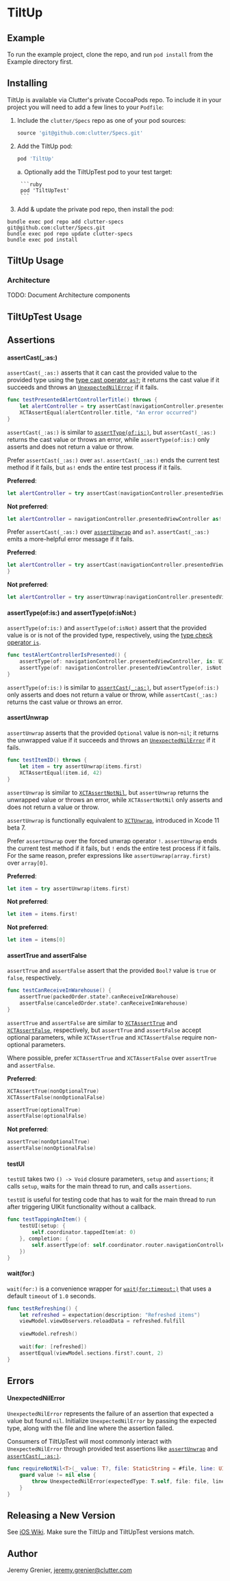 # TiltUp

## Example

To run the example project, clone the repo, and run `pod install` from the Example directory first.

## Installing

TiltUp is available via Clutter's private CocoaPods repo. To include it in your project you will need to add a few lines to your `Podfile`:

1. Include the `clutter/Specs` repo as one of your pod sources:

    ```ruby
    source 'git@github.com:clutter/Specs.git'
    ```

2. Add the TiltUp pod:

    ```ruby
    pod 'TiltUp'
    ```

    a. Optionally add the TiltUpTest pod to your test target:

        ```ruby
        pod 'TiltUpTest'
        ```

3. Add & update the private pod repo, then install the pod:

```
bundle exec pod repo add clutter-specs git@github.com:clutter/Specs.git
bundle exec pod repo update clutter-specs
bundle exec pod install
```

## TiltUp Usage

### Architecture

TODO: Document Architecture components

## TiltUpTest Usage

## Assertions

#### <a name="assertCast"></a>assertCast(\_:as:)

`assertCast(_:as:)` asserts that it can cast the provided value to the provided
type using the [type cast operator `as?`][Type Casting]; it returns the cast
value if it succeeds and throws an
[`UnexpectedNilError`](#UnexpectedNilError) if it fails.

```swift
func testPresentedAlertControllerTitle() throws {
    let alertController = try assertCast(navigationController.presentedViewController, as: UIAlertController.self)
    XCTAssertEqual(alertController.title, "An error occurred")
}
```

`assertCast(_:as:)` is similar to [`assertType(of:is:)`](#assertType), but
`assertCast(_:as:)` returns the cast value or throws an error, while
`assertType(of:is:)` only asserts and does not return a value or throw.

Prefer `assertCast(_:as:)` over `as!`. `assertCast(_:as:)` ends the current test
method if it fails, but `as!` ends the entire test process if it fails.

**Preferred**:
```swift
let alertController = try assertCast(navigationController.presentedViewController, as: UIAlertController.self)
```

**Not preferred**:
```swift
let alertController = navigationController.presentedViewController as! UIAlertController.self
```

Prefer `assertCast(_:as:)` over [`assertUnwrap`](#assertUnwrap) and `as?`.
`assertCast(_:as:)` emits a more-helpful error message if it fails.

**Preferred**: 
```swift
let alertController = try assertCast(navigationController.presentedViewController, as: UIAlertController.self)
}
```

**Not preferred**:
```swift
let alertController = try assertUnwrap(navigationController.presentedViewController as? UIAlertController.self)
```

#### <a name="assertType"></a>assertType(of:is:) and assertType(of:isNot:)

`assertType(of:is:)` and `assertType(of:isNot)` assert that the provided value
is or is not of the provided type, respectively, using the
[type check operator `is`][Type Casting].

```swift
func testAlertControllerIsPresented() {
    assertType(of: navigationController.presentedViewController, is: UIAlertController.self)
    assertType(of: navigationController.presentedViewController, isNot: UINavigationController.self)
}
```

`assertType(of:is:)` is similar to [`assertCast(_:as:)`](#assertCast), but
`assertType(of:is:)` only asserts and does not return a value or throw, while
`assertCast(_:as:)` returns the cast value or throws an error.

#### assertUnwrap

`assertUnwrap` asserts that the provided `Optional` value is non-`nil`; it
returns the unwrapped value if it succeeds and throws an
[`UnexpectedNilError`](#UnexpectedNilError) if it fails.

```swift
func testItemID() throws {
    let item = try assertUnwrap(items.first)
    XCTAssertEqual(item.id, 42)
}
```

`assertUnwrap` is similar to [`XCTAssertNotNil`][XCTAssertNotNil], but
`assertUnwrap` returns the unwrapped value or throws an error, while
`XCTAssertNotNil` only asserts and does not return a value or throw.

`assertUnwrap` is functionally equivalent to [`XCTUnwrap`][XCTUnwrap],
introduced in Xcode 11 beta 7.

Prefer `assertUnwrap` over the forced unwrap operator `!`. `assertUnwrap` ends
the current test method if it fails, but `!` ends the entire test process if it
fails. For the same reason, prefer expressions like `assertUnwrap(array.first)`
over `array[0]`.

**Preferred**:
```swift
let item = try assertUnwrap(items.first)
```

**Not preferred**:
```swift
let item = items.first!
```

**Not preferred**:
```swift
let item = items[0]
```

#### assertTrue and assertFalse

`assertTrue` and `assertFalse` assert that the provided `Bool?` value is
`true` or `false`, respectively.

```swift
func testCanReceiveInWarehouse() {
    assertTrue(packedOrder.state?.canReceiveInWarehouse)
    assertFalse(canceledOrder.state?.canReceiveInWarehouse)
}
```

`assertTrue` and `assertFalse` are similar to [`XCTAssertTrue`][XCTAssertTrue]
and [`XCTAssertFalse`][XCTAssertFalse], respectively, but `assertTrue` and
`assertFalse` accept optional parameters, while `XCTAssertTrue` and
`XCTAssertFalse` require non-optional parameters.

Where possible, prefer `XCTAssertTrue` and `XCTAssertFalse` over `assertTrue`
and `assertFalse`.

**Preferred**:

```swift
XCTAssertTrue(nonOptionalTrue)
XCTAssertFalse(nonOptionalFalse)

assertTrue(optionalTrue)
assertFalse(optionalFalse)
```

**Not preferred**:

```swift
assertTrue(nonOptionalTrue)
assertFalse(nonOptionalFalse)
```

#### testUI

`testUI` takes two `() -> Void` closure parameters, `setup` and `assertions`; it
calls `setup`, waits for the main thread to run, and calls `assertions`.

`testUI` is useful for testing code that has to wait for the main thread to run
after triggering UIKit functionality without a callback.

```swift
func testTappingAnItem() {
    testUI(setup: {
        self.coordinator.tappedItem(at: 0)
    }, completion: {
        self.assertType(of: self.coordinator.router.navigationController.topViewController, is: ItemDetailsController.self)
    })
}
```

#### wait(for:)

`wait(for:)` is a convenience wrapper for
[`wait(for:timeout:)`][wait(for:timeout)] that uses a default `timeout` of `1.0`
seconds.

```swift
func testRefreshing() {
    let refreshed = expectation(description: "Refreshed items")
    viewModel.viewObservers.reloadData = refreshed.fulfill
    
    viewModel.refresh()
    
    wait(for: [refreshed])
    assertEqual(viewModel.sections.first?.count, 2)
}
```

## Errors

#### UnexpectedNilError

`UnexpectedNilError` represents the failure of an assertion that expected a
value but found `nil`. Initialize `UnexpectedNilError` by passing the expected
type, along with the file and line where the assertion failed.

Consumers of TiltUpTest will most commonly interact with `UnexpectedNilError`
through provided test assertions like [`assertUnwrap`](#assertUnwrap) and
[`assertCast(_:as:)`](#assertCast).

```swift
func requireNotNil<T>(_ value: T?, file: StaticString = #file, line: UInt = #line) throws {
    guard value != nil else {
        throw UnexpectedNilError(expectedType: T.self, file: file, line: line)
    }
}
```

## Releasing a New Version

See [iOS Wiki](https://github.com/clutter/iOS/wiki/Framework-Release-Process).
Make sure the TiltUp and TiltUpTest versions match.

## Author

Jeremy Grenier, jeremy.grenier@clutter.com

[Type Casting]: https://docs.swift.org/swift-book/LanguageGuide/TypeCasting.html
[UIView.animate]: https://developer.apple.com/documentation/uikit/uiview/1622515-animate
[wait(for:timeout)]: https://developer.apple.com/documentation/xctest/xctestcase/2806856-wait
[XCTAssertNotNil]: https://developer.apple.com/documentation/xctest/xctassertnotnil
[XCTUnwrap]: https://developer.apple.com/documentation/xcode_release_notes/xcode_11_beta_7_release_notes
[XCTAssertTrue]: https://developer.apple.com/documentation/xctest/xctasserttrue
[XCTAssertFalse]: https://developer.apple.com/documentation/xctest/xctassertfalse
